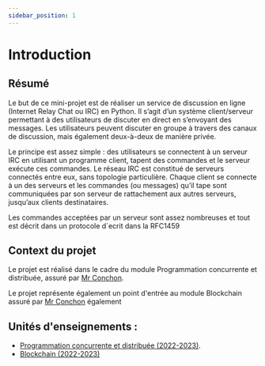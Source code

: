 ```yaml
---
sidebar_position: 1
---
```


# Introduction

## Résumé

Le but de ce mini-projet est de réaliser un service de discussion en ligne (Internet Relay Chat ou IRC) en Python.
Il s’agit d’un système client/serveur permettant à des utilisateurs de discuter en direct en s’envoyant des messages.
Les utilisateurs peuvent discuter en groupe à travers des canaux de discussion, mais également deux-à-deux de
manière privée.

Le principe est assez simple : des utilisateurs se connectent à un serveur IRC en utilisant un programme client,
tapent des commandes et le serveur exécute ces commandes. Le réseau IRC est constitué de serveurs connectés entre
eux, sans topologie particulière. Chaque client se connecte à un des serveurs et les commandes (ou messages) qu’il
tape sont communiquées par son serveur de rattachement aux autres serveurs, jusqu’aux clients destinataires.

Les commandes acceptées par un serveur sont assez nombreuses et tout est décrit dans un protocole d´ecrit dans la RFC1459

## Context du projet

Le projet est réalisé dans le cadre du module Programmation concurrente et distribuée, assuré par [Mr Conchon](https://www.lri.fr/~conchon/).

Le projet représente également un point d'entrée au module Blockchain assuré par [Mr Conchon](https://www.lri.fr/~conchon/) également

## Unités d'enseignements :

- [Programmation concurrente et distribuée (2022-2023)](https://www.lri.fr/~conchon/progcd/).
- [Blockchain (2022-2023)](https://www.lri.fr/~conchon/blockchain/)
